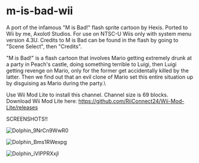 # m-is-bad-wii
A port of the infamous "M is Bad!" flash sprite cartoon by Hexis. Ported to Wii by me, Axolotl Studios. For use on NTSC-U Wiis only with system menu version 4.3U. Credits to M is Bad can be found in the flash by going to "Scene Select", then "Credits".

"M is Bad!" is a flash cartoon that involves Mario getting extremely drunk at a party in Peach's castle, doing something terrible to Luigi, then Luigi getting revenge on Mario, only for the former get accidentally killed by the latter.
Then we find out that an evil clone of Mario set this entire situation up by disguising as Mario during the party.\

Use Wii Mod Lite to install this channel. Channel size is 69 blocks.
Download Wii Mod Lite here: https://github.com/RiiConnect24/Wii-Mod-Lite/releases

SCREENSHOTS!!

![Dolphin_9NrCn9WwR0](https://user-images.githubusercontent.com/86789827/126803461-ff6ee9dd-9ac5-4f62-8614-a5c92d3efb7b.png)

![Dolphin_Bms1RWexpg](https://user-images.githubusercontent.com/86789827/126803568-28f6da99-21e8-4d89-9850-ad850b3dc540.png)

![Dolphin_iVIPPRXxjl](https://user-images.githubusercontent.com/86789827/126804558-709db30e-ceec-4195-95d9-69782060f741.png)


